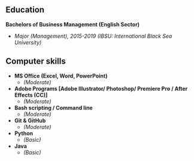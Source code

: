 ## Education 
**Bachelors of Business Management (English Sector)** 
  - _Major (Management), 2015-2019 (IBSU: International Black Sea University)_
## Computer skills
- **MS Office (Excel, Word, PowerPoint)**
  * _(Moderate)_
- **Adobe Programs [Adobe Illustrator/ Photoshop/ Premiere Pro / After Effects (CC)]**
  * _(Moderate)_
- **Bash scripting / Command line**
  * _(Moderate)_
- **Git & GitHub**
  * _(Moderate)_
- **Python**
  * _(Basic)_
- **Java**
  * _(Basic)_
